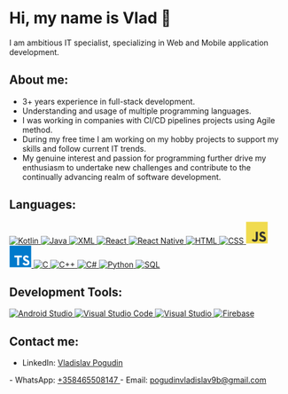 # Hi, my name is Vlad 👋

I am ambitious IT specialist, specializing in Web and Mobile application development.

## About me:

- 3+ years experience in full-stack development.
- Understanding and usage of multiple programming languages.
- I was working in companies with CI/CD pipelines projects using Agile method.
- During my free time I am working on my hobby projects to support my skills and follow current IT trends.
- My genuine interest and passion for programming further drive my enthusiasm to undertake new challenges and contribute to the continually advancing realm of software development.

## Languages:

<p align="left">
  <a href="https://kotlinlang.org/" target="_blank" rel="noreferrer">
    <img src="https://uxwing.com/wp-content/themes/uxwing/download/brands-and-social-media/kotlin-programming-language-icon.png" alt="Kotlin" width="40px" height="40px" />
  </a>
  <a href="https://www.java.com/en/" target="_blank" rel="noreferrer">
    <img src="https://uxwing.com/wp-content/themes/uxwing/download/brands-and-social-media/java-programming-language-icon.png" alt="Java" width="40px" height="40px" />
  </a>
  <a href="https://www.xml.com/" target="_blank" rel="noreferrer">
    <img src="https://uxwing.com/wp-content/themes/uxwing/download/file-and-folder-type/file-xml-color-red-icon.png" alt="XML" width="40px" height="40px" />
  </a>
  <a href="https://react.dev/" target="_blank" rel="noreferrer">
    <img src="https://uxwing.com/wp-content/themes/uxwing/download/brands-and-social-media/react-js-icon.png" alt="React" width="40px" height="40px" />
  </a>
  <a href="https://reactnative.dev/" target="_blank" rel="noreferrer">
    <img src="https://uxwing.com/wp-content/themes/uxwing/download/brands-and-social-media/react-native-app-icon.png" alt="React Native" width="40px" height="40px" />
  </a>
  <a href="https://html.com/" target="_blank" rel="noreferrer">
    <img src="https://uxwing.com/wp-content/themes/uxwing/download/brands-and-social-media/html-icon.png" alt="HTML" width="40px" height="40px" />
  </a>
  <a href="https://www.w3.org/Style/CSS/Overview.en.html" target="_blank" rel="noreferrer">
    <img src="https://uxwing.com/wp-content/themes/uxwing/download/brands-and-social-media/css-icon.png" alt="CSS" width="40px" height="40px" />
  </a>
  <a href="https://developer.mozilla.org/en-US/docs/Web/JavaScript" target="_blank" rel="noreferrer">
    <img src="https://raw.githubusercontent.com/devicons/devicon/master/icons/javascript/javascript-original.svg" alt="JavaScript" width="40px" height="40px" />
  </a>
  <a href="https://www.typescriptlang.org/" target="_blank" rel="noreferrer">
    <img src="https://raw.githubusercontent.com/devicons/devicon/master/icons/typescript/typescript-original.svg" alt="TypeScript" width="40px" height="40px" />
  </a>
  <a href="https://www.cprogramming.com/" target="_blank" rel="noreferrer">
    <img src="https://uxwing.com/wp-content/themes/uxwing/download/brands-and-social-media/c-program-icon.png" alt="C" width="40px" height="40px" />
  </a>
  <a href="https://www.cprogramming.com/" target="_blank" rel="noreferrer">
    <img src="https://uxwing.com/wp-content/themes/uxwing/download/brands-and-social-media/c-plus-plus-programming-language-icon.png" alt="C++" width="40px" height="40px" />
  </a>
  <a href="https://learn.microsoft.com/en-us/dotnet/csharp/tour-of-csharp/" target="_blank" rel="noreferrer">
    <img src="https://uxwing.com/wp-content/themes/uxwing/download/brands-and-social-media/c-sharp-programming-language-icon.png" alt="C#" width="40px" height="40px" />
  </a>
  <a href="https://www.python.org/" target="_blank" rel="noreferrer">
    <img src="https://uxwing.com/wp-content/themes/uxwing/download/brands-and-social-media/python-programming-language-icon.png" alt="Python" width="40px" height="40px" />
  </a>
  <a href="https://www.microsoft.com/en-us/sql-server/sql-server-downloads" target="_blank" rel="noreferrer">
    <img src="https://uxwing.com/wp-content/themes/uxwing/download/web-app-development/database-icon.png" alt="SQL" width="40px" height="40px" />
  </a>
 </p>

<!-- ## Technologies:

<p align="left">
  <a href="https://developer.android.com/studio" target="_blank" rel="noreferrer">
    <img src="https://upload.wikimedia.org/wikipedia/commons/thumb/5/55/Android_Studio_Logo_%282023%29.svg/1024px-Android_Studio_Logo_%282023%29.svg.png" alt="Android Studio" width="40px" height="40px" />
  </a>
 </p> -->

## Development Tools:

<p align="left">
  <a href="https://developer.android.com/studio" target="_blank" rel="noreferrer">
    <img src="https://upload.wikimedia.org/wikipedia/commons/thumb/5/55/Android_Studio_Logo_%282023%29.svg/1024px-Android_Studio_Logo_%282023%29.svg.png" alt="Android Studio" width="40px" height="40px" />
  </a>
  <a href="https://visualstudio.microsoft.com/" target="_blank" rel="noreferrer">
    <img src="https://uxwing.com/wp-content/themes/uxwing/download/brands-and-social-media/visual-studio-code-icon.png" alt="Visual Studio Code" width="40px" height="40px" />
  </a>
  <a href="https://visualstudio.microsoft.com/" target="_blank" rel="noreferrer">
    <img src="https://icons.iconarchive.com/icons/dakirby309/simply-styled/256/Microsoft-Visual-Studio-icon.png" alt="Visual Studio" width="40px" height="40px" />
  </a>
  <a href="https://firebase.google.com/" target="_blank" rel="noreferrer">
    <img src="https://uxwing.com/wp-content/themes/uxwing/download/brands-and-social-media/google-firebase-icon.png" alt="Firebase" width="40px" height="40px" />
  </a>
 </p>

 ## Contact me:

- LinkedIn: <a href="https://www.linkedin.com/in/vladislavpogudin/" target="_blank" rel="noreferrer">
  Vladislav Pogudin
</a>
- WhatsApp: <a href="[https://www.linkedin.com/in/vladislavpogudin/](https://api.whatsapp.com/send/?phone=358465508147&text&type=phone_number&app_absent=0)" target="_blank" rel="noreferrer">
  +358465508147
</a>
- Email: <a href="mailto:vladislavpogudin9b@gmail.com" target="_blank" rel="noreferrer">
  pogudinvladislav9b@gmail.com
</a>


<!--
**GudokVlad-Pilot/GudokVlad-Pilot** is a ✨ _special_ ✨ repository because its `README.md` (this file) appears on your GitHub profile.

Here are some ideas to get you started:

- 🔭 I’m currently working on ...
- 🌱 I’m currently learning ...
- 👯 I’m looking to collaborate on ...
- 🤔 I’m looking for help with ...
- 💬 Ask me about ...
- 📫 How to reach me: ...
- 😄 Pronouns: ...
- ⚡ Fun fact: ...
-->
